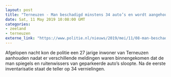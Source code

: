 ```yaml
---
layout: post
title: "Terneuzen - Man beschadigd minstens 34 auto’s en wordt aangehouden."
date: Sat, 11 May 2019 10:08:00 GMT
categories: 
- zeeland 
- terneuzen 
externe_link: "https://www.politie.nl/nieuws/2019/mei/11/08-man-beschadigd-minstens-34-auto%E2%80%99s-en-wordt-aangehouden.html"
---
```


Afgelopen nacht kon de politie een 27 jarige inwoner van Terneuzen aanhouden nadat er verschillende meldingen waren binnengekomen dat de man spiegels en ruitenwissers van geparkeerde auto’s sloopte. Na de eerste inventarisatie staat de teller op 34 vernielingen.
